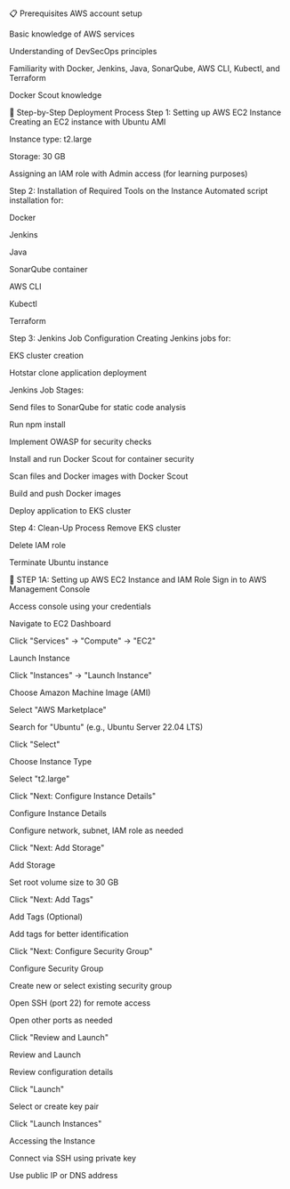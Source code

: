 📋 Prerequisites
AWS account setup

Basic knowledge of AWS services

Understanding of DevSecOps principles

Familiarity with Docker, Jenkins, Java, SonarQube, AWS CLI, Kubectl, and Terraform

Docker Scout knowledge

🚀 Step-by-Step Deployment Process
Step 1: Setting up AWS EC2 Instance
Creating an EC2 instance with Ubuntu AMI

Instance type: t2.large

Storage: 30 GB

Assigning an IAM role with Admin access (for learning purposes)

Step 2: Installation of Required Tools on the Instance
Automated script installation for:

Docker

Jenkins

Java

SonarQube container

AWS CLI

Kubectl

Terraform

Step 3: Jenkins Job Configuration
Creating Jenkins jobs for:

EKS cluster creation

Hotstar clone application deployment

Jenkins Job Stages:

Send files to SonarQube for static code analysis

Run npm install

Implement OWASP for security checks

Install and run Docker Scout for container security

Scan files and Docker images with Docker Scout

Build and push Docker images

Deploy application to EKS cluster

Step 4: Clean-Up Process
Remove EKS cluster

Delete IAM role

Terminate Ubuntu instance

🔧 STEP 1A: Setting up AWS EC2 Instance and IAM Role
Sign in to AWS Management Console

Access console using your credentials

Navigate to EC2 Dashboard

Click "Services" → "Compute" → "EC2"

Launch Instance

Click "Instances" → "Launch Instance"

Choose Amazon Machine Image (AMI)

Select "AWS Marketplace"

Search for "Ubuntu" (e.g., Ubuntu Server 22.04 LTS)

Click "Select"

Choose Instance Type

Select "t2.large"

Click "Next: Configure Instance Details"

Configure Instance Details

Configure network, subnet, IAM role as needed

Click "Next: Add Storage"

Add Storage

Set root volume size to 30 GB

Click "Next: Add Tags"

Add Tags (Optional)

Add tags for better identification

Click "Next: Configure Security Group"

Configure Security Group

Create new or select existing security group

Open SSH (port 22) for remote access

Open other ports as needed

Click "Review and Launch"

Review and Launch

Review configuration details

Click "Launch"

Select or create key pair

Click "Launch Instances"

Accessing the Instance

Connect via SSH using private key

Use public IP or DNS address

